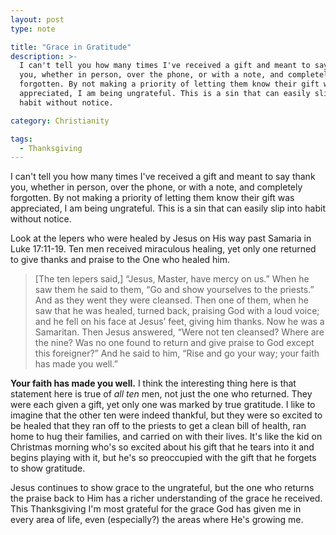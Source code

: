 ```yaml
---
layout: post
type: note

title: "Grace in Gratitude"
description: >-
  I can't tell you how many times I've received a gift and meant to say thank
  you, whether in person, over the phone, or with a note, and completely
  forgotten. By not making a priority of letting them know their gift was
  appreciated, I am being ungrateful. This is a sin that can easily slip into
  habit without notice.

category: Christianity

tags:
  - Thanksgiving
---
```

I can't tell you how many times I've received a gift and meant to say thank you,
whether in person, over the phone, or with a note, and completely forgotten. By
not making a priority of letting them know their gift was appreciated, I am
being ungrateful. This is a sin that can easily slip into habit without notice.

Look at the lepers who were healed by Jesus on His way past Samaria in Luke
17:11-19. Ten men received miraculous healing, yet only one returned to give
thanks and praise to the One who healed him.

> [The ten lepers said,] “Jesus, Master, have mercy on us.” When he saw them he
> said to them, “Go and show yourselves to the priests.” And as they went they
> were cleansed. Then one of them, when he saw that he was healed, turned back,
> praising God with a loud voice; and he fell on his face at Jesus’ feet, giving
> him thanks. Now he was a Samaritan. Then Jesus answered, “Were not ten
> cleansed? Where are the nine? Was no one found to return and give praise to
> God except this foreigner?” And he said to him, “Rise and go your way; your
> faith has made you well.” 

**Your faith has made you well.** I think the interesting thing here is that
statement here is true of *all ten* men, not just the one who returned. They
were each given a gift, yet only one was marked by true gratitude. I like to
imagine that the other ten were indeed thankful, but they were so excited to be
healed that they ran off to the priests to get a clean bill of health, ran home
to hug their families, and carried on with their lives. It's like the kid on
Christmas morning who's so excited about his gift that he tears into it and
begins playing with it, but he's so preoccupied with the gift that he forgets to
show gratitude.

Jesus continues to show grace to the ungrateful, but the one who returns the
praise back to Him has a richer understanding of the grace he received. This
Thanksgiving I'm most grateful for the grace God has given me in every area of
life, even (especially?) the areas where He's growing me.
